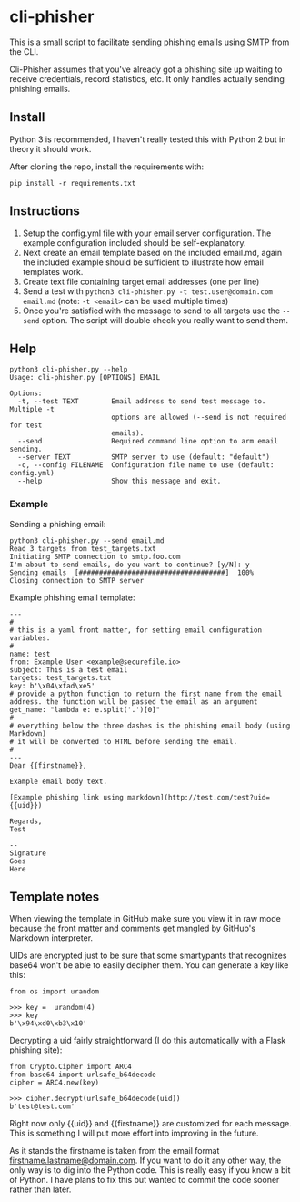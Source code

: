 # cli-phisher

This is a small script to facilitate sending phishing emails using SMTP from the CLI. 

Cli-Phisher assumes that you've already got a phishing site up waiting to receive credentials, record statistics, etc. It only handles actually sending phishing emails.

## Install

Python 3 is recommended, I haven't really tested this with Python 2 but in theory it should work.

After cloning the repo, install the requirements with:

`pip install -r requirements.txt`

## Instructions

1. Setup the config.yml file with your email server configuration. The example configuration included should be self-explanatory.
2. Next create an email template based on the included email.md, again the included example should be sufficient to illustrate how email templates work.
3. Create text file containing target email addresses (one per line) 
3. Send a test with `python3 cli-phisher.py -t test.user@domain.com email.md` (note: `-t <email>` can be used multiple times) 
4. Once you're satisfied with the message to send to all targets use the `--send` option. The script will double check you really want to send them.

## Help

```
python3 cli-phisher.py --help
Usage: cli-phisher.py [OPTIONS] EMAIL

Options:
  -t, --test TEXT        Email address to send test message to. Multiple -t
                         options are allowed (--send is not required for test
                         emails).
  --send                 Required command line option to arm email sending.
  --server TEXT          SMTP server to use (default: "default")
  -c, --config FILENAME  Configuration file name to use (default: config.yml)
  --help                 Show this message and exit.
```

### Example

Sending a phishing email:

```
python3 cli-phisher.py --send email.md
Read 3 targets from test_targets.txt
Initiating SMTP connection to smtp.foo.com
I'm about to send emails, do you want to continue? [y/N]: y
Sending emails  [####################################]  100%
Closing connection to SMTP server
```

Example phishing email template:

```
---
#
# this is a yaml front matter, for setting email configuration variables.
#
name: test
from: Example User <example@securefile.io>
subject: This is a test email
targets: test_targets.txt
key: b'\x04\xfad\xe5'
# provide a python function to return the first name from the email address. the function will be passed the email as an argument
get_name: "lambda e: e.split('.')[0]"
#
# everything below the three dashes is the phishing email body (using Markdown) 
# it will be converted to HTML before sending the email.
#
---
Dear {{firstname}},

Example email body text.

[Example phishing link using markdown](http://test.com/test?uid={{uid}})

Regards,
Test

--  
Signature  
Goes  
Here
```

## Template notes

When viewing the template in GitHub make sure you view it in raw mode because the front matter and comments get mangled by GitHub's Markdown interpreter.

UIDs are encrypted just to be sure that some smartypants that recognizes base64 won't be able to easily decipher them. You can generate a key like this:

```
from os import urandom

>>> key =  urandom(4)
>>> key 
b'\x94\xd0\xb3\x10'
```

Decrypting a uid fairly straightforward (I do this automatically with a Flask phishing site):

```
from Crypto.Cipher import ARC4
from base64 import urlsafe_b64decode
cipher = ARC4.new(key)

>>> cipher.decrypt(urlsafe_b64decode(uid))
b'test@test.com'
```

Right now only {{uid}} and {{firstname}} are customized for each message. This is something I will put more effort into improving in the future.

As it stands the firstname is taken from the email format firstname.lastname@domain.com. If you want to do it any other way, the only way is to dig into the Python code. This is really easy if you know a bit of Python. I have plans to fix this but wanted to commit the code sooner rather than later. 
